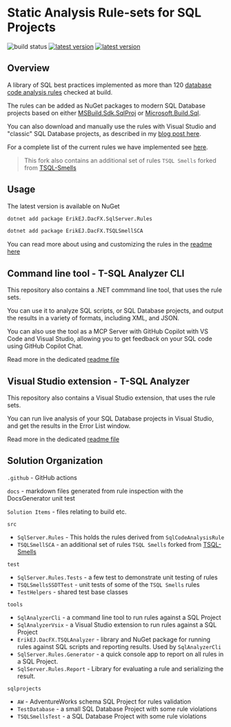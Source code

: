# Static Analysis Rule-sets for SQL Projects

![build status](https://img.shields.io/github/actions/workflow/status/ErikEJ/SqlServer.Rules/pipeline.yml?master) [![latest version](https://img.shields.io/nuget/v/ErikEJ.DacFX.SqlServer.Rules)](https://www.nuget.org/packages/ErikEJ.DacFX.SqlServer.Rules) [![latest version](https://img.shields.io/nuget/v/ErikEJ.DacFX.TSQLSmellSCA)](https://www.nuget.org/packages/ErikEJ.DacFX.TSQLSmellSCA)

## Overview

A library of SQL best practices implemented as more than 120 [database code analysis rules](https://erikej.github.io/dacfx/codeanalysis/sqlserver/2024/04/02/dacfx-codeanalysis.html) checked at build.

The rules can be added as NuGet packages to modern SQL Database projects based on either [MSBuild.Sdk.SqlProj](https://github.com/rr-wfm/MSBuild.Sdk.SqlProj) or [Microsoft.Build.Sql](https://github.com/microsoft/DacFx).

You can also download and manually use the rules with Visual Studio and "classic" SQL Database projects, as described in my [blog post here](https://erikej.github.io/dacfx/codeanalysis/sqlserver/2024/04/02/dacfx-codeanalysis.html#addrules).

For a complete list of the current rules we have implemented see [here](docs/readme.md).

> This fork also contains an additional set of rules `TSQL Smells` forked from [TSQL-Smells](https://github.com/davebally/TSQL-Smells)

## Usage

The latest version is available on NuGet

```sh
dotnet add package ErikEJ.DacFX.SqlServer.Rules
```

```sh
dotnet add package ErikEJ.DacFX.TSQLSmellSCA
```

You can read more about using and customizing the rules in the [readme here](https://github.com/rr-wfm/MSBuild.Sdk.SqlProj?tab=readme-ov-file#static-code-analysis)

## Command line tool - T-SQL Analyzer CLI

This repository also contains a .NET commmand line tool, that uses the rule sets.

You can use it to analyze SQL scripts, or SQL Database projects, and output the results in a variety of formats, including XML, and JSON.

You can also use the tool as a MCP Server with GitHub Copilot with VS Code and Visual Studio, allowing you to get feedback on your SQL code using GitHub Copilot Chat.

Read more in the dedicated [readme file](https://github.com/ErikEJ/SqlServer.Rules/blob/master/tools/SqlAnalyzerCli/readme.md)

## Visual Studio extension - T-SQL Analyzer

This repository also contains a Visual Studio extension, that uses the rule sets.

You can run live analysis of your SQL Database projects in Visual Studio, and get the results in the Error List window.

Read more in the dedicated [readme file](https://github.com/ErikEJ/SqlServer.Rules/blob/master/tools/SqlAnalyzerVsix/readme.md)


## Solution Organization

`.github` - GitHub actions

`docs` - markdown files generated from rule inspection with the DocsGenerator unit test

`Solution Items` - files relating to build etc.

`src`

- `SqlServer.Rules` - This holds the rules derived from `SqlCodeAnalysisRule`
- `TSQLSmellSCA` - an additional set of rules `TSQL Smells` forked from [TSQL-Smells](https://github.com/davebally/TSQL-Smells)

`test`

- `SqlServer.Rules.Tests` - a few test to demonstrate unit testing of rules
- `TSQLSmellsSSDTTest` - unit tests of some of the `TSQL Smells` rules
- `TestHelpers` - shared test base classes

`tools`

- `SqlAnalyzerCli` - a command line tool to run rules against a SQL Project
- `SqlAnalyzerVsix` - a Visual Studio extension to run rules against a SQL Project
- `ErikEJ.DacFX.TSQLAnalyzer` - library and NuGet package for running rules against SQL scripts and reporting results. Used by `SqlAnalyzerCli`
- `SqlServer.Rules.Generator` - a quick console app to report on all rules in a SQL Project.
- `SqlServer.Rules.Report` - Library for evaluating a rule and serializing the result.

`sqlprojects`

- `AW` - AdventureWorks schema SQL Project for rules validation
- `TestDatabase` - a small SQL Database Project with some rule violations
- `TSQLSmellsTest` - a SQL Database Project with some rule violations
